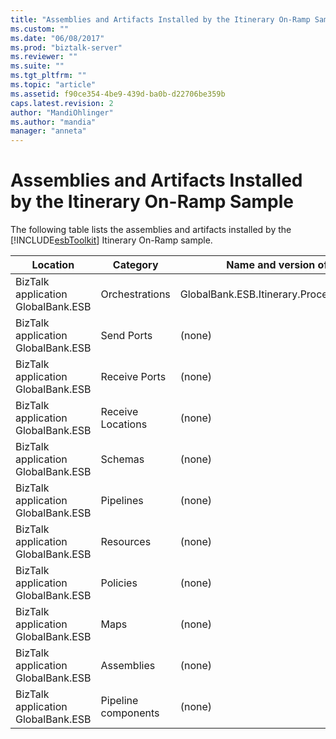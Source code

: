 ```yaml
---
title: "Assemblies and Artifacts Installed by the Itinerary On-Ramp Sample | Microsoft Docs"
ms.custom: ""
ms.date: "06/08/2017"
ms.prod: "biztalk-server"
ms.reviewer: ""
ms.suite: ""
ms.tgt_pltfrm: ""
ms.topic: "article"
ms.assetid: f90ce354-4be9-439d-ba0b-d22706be359b
caps.latest.revision: 2
author: "MandiOhlinger"
ms.author: "mandia"
manager: "anneta"
---
```

# Assemblies and Artifacts Installed by the Itinerary On-Ramp Sample
The following table lists the assemblies and artifacts installed by the [!INCLUDE[esbToolkit](../includes/esbtoolkit-md.md)] Itinerary On-Ramp sample.  
  
|Location|Category|Name and version of the component|  
|--------------|--------------|---------------------------------------|  
|BizTalk application GlobalBank.ESB|Orchestrations|GlobalBank.ESB.Itinerary.Processes.ProcessAndRespond|  
|BizTalk application GlobalBank.ESB|Send Ports|(none)|  
|BizTalk application GlobalBank.ESB|Receive Ports|(none)|  
|BizTalk application GlobalBank.ESB|Receive Locations|(none)|  
|BizTalk application GlobalBank.ESB|Schemas|(none)|  
|BizTalk application GlobalBank.ESB|Pipelines|(none)|  
|BizTalk application GlobalBank.ESB|Resources|(none)|  
|BizTalk application GlobalBank.ESB|Policies|(none)|  
|BizTalk application GlobalBank.ESB|Maps|(none)|  
|BizTalk application GlobalBank.ESB|Assemblies|(none)|  
|BizTalk application GlobalBank.ESB|Pipeline components|(none)|